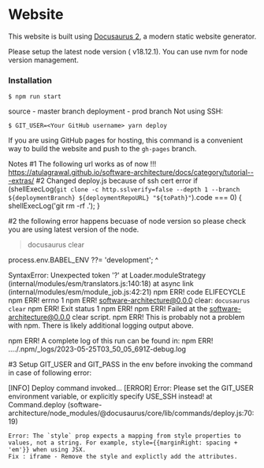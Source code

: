 # Website

This website is built using [Docusaurus 2](https://docusaurus.io/), a modern static website generator.

Please setup the latest node version ( v18.12.1). You can use nvm for node version management.

### Installation

```
$ npm run start
```

source - master branch
deployment - prod branch
Not using SSH: 
 
```
$ GIT_USER=<Your GitHub username> yarn deploy
```

If you are using GitHub pages for hosting, this command is a convenient way to build the website and push to the `gh-pages` branch.


Notes
#1
The following url works as of now !!!
https://atulagrawal.github.io/software-architecture/docs/category/tutorial---extras/
#2
Changed deploy.js because of ssh cert error
if (shellExecLog(`git clone -c http.sslverify=false --depth 1 --branch ${deploymentBranch} ${deploymentRepoURL} "${toPath}"`).code === 0) {
     shellExecLog('git rm -rf .');
}



#2  the following error happens becuase of node version so please check you are using latest version of the node.

> docusaurus clear

process.env.BABEL_ENV ??= 'development';
                       ^

SyntaxError: Unexpected token '?'
    at Loader.moduleStrategy (internal/modules/esm/translators.js:140:18)
    at async link (internal/modules/esm/module_job.js:42:21)
npm ERR! code ELIFECYCLE
npm ERR! errno 1
npm ERR! software-architecture@0.0.0 clear: `docusaurus clear`
npm ERR! Exit status 1
npm ERR! 
npm ERR! Failed at the software-architecture@0.0.0 clear script.
npm ERR! This is probably not a problem with npm. There is likely additional logging output above.

npm ERR! A complete log of this run can be found in:
npm ERR!     ..../.npm/_logs/2023-05-25T03_50_05_691Z-debug.log


#3 Setup GIT_USER and GIT_PASS in the env before invoking the command in case of following error:

[INFO] Deploy command invoked...
[ERROR] Error: Please set the GIT_USER environment variable, or explicitly specify USE_SSH instead!
    at Command.deploy (software-architecture/node_modules/@docusaurus/core/lib/commands/deploy.js:70:19)


````iframe
Error: The `style` prop expects a mapping from style properties to values, not a string. For example, style={{marginRight: spacing + 'em'}} when using JSX.
Fix : iframe - Remove the style and explictly add the attributes.

````